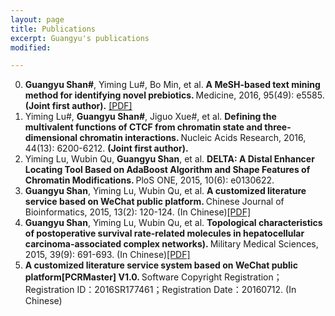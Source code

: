 ```yaml
---
layout: page
title: Publications
excerpt: Guangyu's publications
modified:

---
```


0. <strong>Guangyu Shan#</strong>, Yiming Lu#, Bo Min, et al. <strong>A MeSH-based text mining method for identifying novel prebiotics. </strong>Medicine, 2016, 95(49): e5585. <strong>(Joint first author).</strong> [[PDF]](/download/mesh.pdf)
0. Yiming Lu#, <strong>Guangyu Shan#</strong>, Jiguo Xue#, et al. <strong>Defining the multivalent functions of CTCF from chromatin state and three-dimensional chromatin interactions. </strong>Nucleic Acids Research, 2016, 44(13): 6200-6212. <strong>(Joint first author).</strong>
0. Yiming Lu, Wubin Qu, <strong>Guangyu Shan</strong>, et al. <strong>DELTA: A Distal Enhancer Locating Tool Based on AdaBoost Algorithm and Shape Features of Chromatin Modifications. </strong>PloS ONE, 2015, 10(6): e0130622.
0. <strong>Guangyu Shan</strong>, Yiming Lu, Wubin Qu, et al. <strong>A customized literature service based on WeChat public platform. </strong> Chinese Journal of Bioinformatics, 2015, 13(2): 120-124. (In Chinese)[[PDF]](/download/WechatPlatform.pdf)
0. <strong>Guangyu Shan</strong>, Yiming Lu, Wubin Qu, et al. <strong>Topological characteristics of postoperative survival rate-related molecules in hepatocellular carcinoma-associated complex networks). </strong> Military Medical Sciences, 2015, 39(9): 691-693. (In Chinese)[[PDF]](/download/ComplexNetwork.pdf)
0. <strong>A customized literature service system based on WeChat public platform[PCRMaster] V1.0. </strong> Software Copyright Registration；Registration ID：2016SR177461；Registration Date：20160712. (In Chinese)


